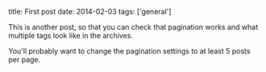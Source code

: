 title: First post
date: 2014-02-03
tags: ['general']

This is another post, so that you can check that pagination works and what
multiple tags look like in the archives.

You'll probably want to change the pagination settings
to at least 5 posts per page.

